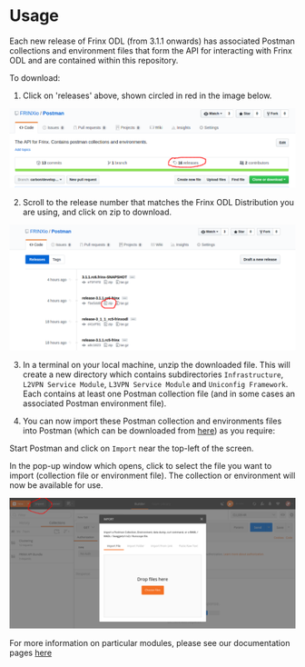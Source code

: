 # Usage
Each new release of Frinx ODL (from 3.1.1 onwards) has associated Postman collections and environment files that form the API for interacting with Frinx ODL and are contained within this repository.  

To download:

1. Click on 'releases' above, shown circled in red in the image below.   

![Click on releases](image1.png "Click on releases")
  
2. Scroll to the release number that matches the Frinx ODL Distribution you are using, and click on zip to download.  

![Select release](image2.png "Select release")  

3. In a terminal on your local machine, unzip the downloaded file. This will create a new directory which contains subdirectories `Infrastructure`, `L2VPN Service Module`, `L3VPN Service Module` and `Uniconfig Framework`. Each contains at least one Postman collection file (and in some cases an associated Postman environment file).  

4. You can now import these Postman collection and environments files into Postman (which can be downloaded from [here](https://www.getpostman.com/)) as you require:  

Start Postman and click on `Import` near the top-left of the screen.   

In the pop-up window which opens, click to select the file you want to import (collection file or environment file). The collection or environment will now be available for use.  

![Import into Postman](image3.png "Import into Postman")  

For more information on particular modules, please see our documentation pages [here](https://frinxio.github.io/Frinx-docs/)



